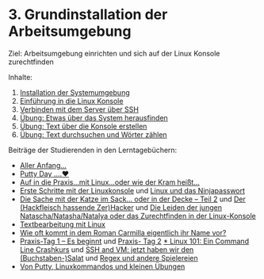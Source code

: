 # 3. Grundinstallation der Arbeitsumgebung

Ziel: Arbeitsumgebung einrichten und sich auf der Linux Konsole zurechtfinden

Inhalte:
1. [Installation der Systemumgebung](https://felixlohmeier.gitbooks.io/seminar-wir-bauen-uns-einen-bibliothekskatalog/content/03_1_installation_der_systemumgebung.html)
2. [Einführung in die Linux Konsole](https://felixlohmeier.gitbooks.io/seminar-wir-bauen-uns-einen-bibliothekskatalog/content/03_2_einfuehrung_in_die_linux_konsole.html)
3. [Verbinden mit dem Server über SSH](https://felixlohmeier.gitbooks.io/seminar-wir-bauen-uns-einen-bibliothekskatalog/content/03_3_verbinden_mit_dem_server_ueber_ssh.html)
4. [Übung: Etwas über das System herausfinden](https://felixlohmeier.gitbooks.io/seminar-wir-bauen-uns-einen-bibliothekskatalog/content/03_3_uebung_etwas_ueber_das_system_herausfinden.html)
5. [Übung: Text über die Konsole erstellen](https://felixlohmeier.gitbooks.io/seminar-wir-bauen-uns-einen-bibliothekskatalog/content/03_5_uebung_text_ueber_die_konsole_erstellen.html)
6. [Übung: Text durchsuchen und Wörter zählen](https://felixlohmeier.gitbooks.io/seminar-wir-bauen-uns-einen-bibliothekskatalog/content/03_6_uebung_text_durchsuchen_und_woerter_zaehlen.html)

Beiträge der Studierenden in den Lerntagebüchern:
* [Aller Anfang...](https://juliabaut.wordpress.com/2016/10/17/aller-anfang/)
* [Putty Day ….♥](https://xyopendiscovery.wordpress.com/2016/10/16/putty-day/)
* [Auf in die Praxis…mit Linux…oder wie der Kram heißt…](https://dennislerntnichtaus.wordpress.com/2016/10/10/auf-in-die-praxis-mit-linux-oder-wie-der-kram-heisst/)
* [Erste Schritte mit der Linuxkonsole](https://lenaentdeckt.wordpress.com/2016/10/13/erste-schritte-mit-der-linuxkonsole/) und [Linux und das Ninjapasswort](https://lenaentdeckt.wordpress.com/2016/10/13/linux-und-das-ninjapasswort/)
* [Die Sache mit der Katze im Sack… oder in der Decke – Teil 2](https://jgoouh.wordpress.com/2016/10/16/die-sache-mit-der-katze-im-sack-oder-in-der-decke-teil-2-achtung-dieser-beitrag-beinhaltet-echten-cat-content/) und [Der (Hackfleisch hassende Zer)Hacker](https://jgoouh.wordpress.com/2016/10/23/der-hackfleisch-hassende-zerhacker/) und [Die Leiden der jungen Natascha/Natasha/Natalya oder das Zurechtfinden in der Linux-Konsole](https://jgoouh.wordpress.com/2016/10/23/die-leiden-der-jungen-nataschanatashanatalya-oder-das-zurechtfinden-in-der-linux-konsole/)
* [Textbearbeitung mit Linux](https://lenaentdeckt.wordpress.com/2016/10/23/textbearbeitung-mit-linux/)
* [Wie oft kommt in dem Roman Carmilla eigentlich ihr Name vor?](https://danielacodes.wordpress.com/2016/10/22/wie-oft-kommt-in-dem-roman-carmilla-eigentlich-ihr-name-vor/)
* [Praxis-Tag 1 – Es beginnt](https://discoverysystembauen.wordpress.com/2016/10/15/praxistag-1-es-beginnt/) und [Praxis- Tag 2](https://discoverysystembauen.wordpress.com/2016/10/19/praxis-tag-2/)
[* Linux 101: Ein Command Line Crashkurs](https://nurcecodes.wordpress.com/2016/11/01/linux-101-ein-command-line-crash-course/) und [SSH and VM: jetzt haben wir den (Buchstaben-)Salat](https://nurcecodes.wordpress.com/2016/11/02/ssh-and-vm-jetzt-haben-wir-den-buchstaben-salat/) und [Regex und andere Spielereien](https://nurcecodes.wordpress.com/2016/11/03/regex-und-andere-spielereien/)
* [Von Putty, Linuxkommandos und kleinen Übungen](http://disco.blacky-smith.de/?p=12)